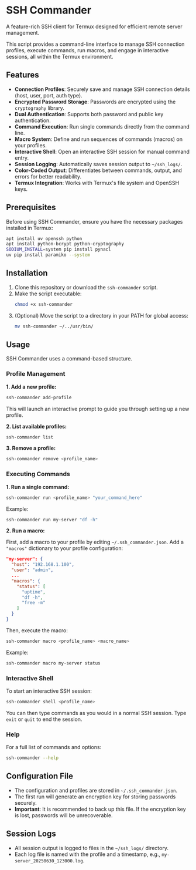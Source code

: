 # SSH Commander

A feature-rich SSH client for Termux designed for efficient remote server management.

This script provides a command-line interface to manage SSH connection profiles, execute commands, run macros, and engage in interactive sessions, all within the Termux environment.

## Features

- **Connection Profiles**: Securely save and manage SSH connection details (host, user, port, auth type).
- **Encrypted Password Storage**: Passwords are encrypted using the `cryptography` library.
- **Dual Authentication**: Supports both password and public key authentication.
- **Command Execution**: Run single commands directly from the command line.
- **Macro System**: Define and run sequences of commands (macros) on your profiles.
- **Interactive Shell**: Open an interactive SSH session for manual command entry.
- **Session Logging**: Automatically saves session output to `~/ssh_logs/`.
- **Color-Coded Output**: Differentiates between commands, output, and errors for better readability.
- **Termux Integration**: Works with Termux's file system and OpenSSH keys.

## Prerequisites

Before using SSH Commander, ensure you have the necessary packages installed in Termux:

```bash
apt install uv openssh python
apt install python-bcrypt python-cryptography
SODIUM_INSTALL=system pip install pynacl
uv pip install paramiko --system   
```

## Installation

1. Clone this repository or download the `ssh-commander` script.
2. Make the script executable:
   ```bash
   chmod +x ssh-commander
   ```
3. (Optional) Move the script to a directory in your PATH for global access:
   ```bash
   mv ssh-commander ~/../usr/bin/
   ```

## Usage

SSH Commander uses a command-based structure.

### Profile Management

**1. Add a new profile:**

```bash
ssh-commander add-profile
```

This will launch an interactive prompt to guide you through setting up a new profile.

**2. List available profiles:**

```bash
ssh-commander list
```

**3. Remove a profile:**

```bash
ssh-commander remove <profile_name>
```

### Executing Commands

**1. Run a single command:**

```bash
ssh-commander run <profile_name> "your_command_here"
```

Example:
```bash
ssh-commander run my-server "df -h"
```

**2. Run a macro:**

First, add a macro to your profile by editing `~/.ssh_commander.json`. Add a `"macros"` dictionary to your profile configuration:

```json
"my-server": {
  "host": "192.168.1.100",
  "user": "admin",
  ...
  "macros": {
    "status": [
      "uptime",
      "df -h",
      "free -m"
    ]
  }
}
```

Then, execute the macro:

```bash
ssh-commander macro <profile_name> <macro_name>
```

Example:
```bash
ssh-commander macro my-server status
```

### Interactive Shell

To start an interactive SSH session:

```bash
ssh-commander shell <profile_name>
```

You can then type commands as you would in a normal SSH session. Type `exit` or `quit` to end the session.

### Help

For a full list of commands and options:

```bash
ssh-commander --help
```

## Configuration File

- The configuration and profiles are stored in `~/.ssh_commander.json`.
- The first run will generate an encryption key for storing passwords securely.
- **Important**: It is recommended to back up this file. If the encryption key is lost, passwords will be unrecoverable.

## Session Logs

- All session output is logged to files in the `~/ssh_logs/` directory.
- Each log file is named with the profile and a timestamp, e.g., `my-server_20250630_123000.log`.
